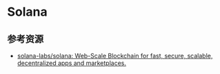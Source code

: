 # Solana

<!--ts-->


<!-- Created by https://github.com/ekalinin/github-markdown-toc -->
<!-- Added by: runner, at: Fri Jun 17 16:18:28 UTC 2022 -->

<!--te-->

## 参考资源

- [solana-labs/solana: Web-Scale Blockchain for fast, secure, scalable, decentralized apps and marketplaces.](https://github.com/solana-labs/solana)